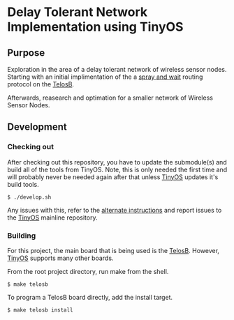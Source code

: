 # Delay Tolerant Network Implementation using TinyOS

## Purpose

Exploration in the area of a delay tolerant network of wireless sensor nodes. Starting with an initial implimentation of the a [spray and wait][1] routing protocol on the [TelosB][3].

Afterwards, reasearch and optimation for a smaller network of Wireless Sensor Nodes.

## Development

### Checking out

After checking out this repository, you have to update the submodule(s) and build all of the tools from TinyOS. Note, this is only needed the first time and will probably never be needed again after that unless [TinyOS][2] updates it's build tools.

```
$ ./develop.sh
```

Any issues with this, refer to the [alternate instructions](https://github.com/tinyos/tinyos-main#note-new-make-system-and-tinyos-tools) and report issues to the [TinyOS][2] mainline repository.

### Building

For this project, the main board that is being used is the [TelosB][3]. However, [TinyOS][2] supports many other boards.

From the root project directory, run make from the shell.

```
$ make telosb
```

To program a TelosB board directly, add the install target.

```
$ make telosb install
```

[1]: https://en.wikipedia.org/wiki/Routing_in_delay-tolerant_networking#Spray_and_Wait
[2]: https://github.com/tinyos/tinyos-main
[3]: http://www.memsic.com/wireless-sensor-networks/TPR2420
